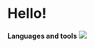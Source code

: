 # Hello!

**Languages and tools**
<a  href=""><img src="https://img.shields.io/badge/Python-3766AB?style=flat&logo=Python&logoColor=white"/></a>

